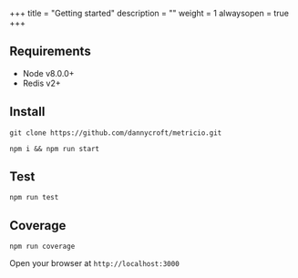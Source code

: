 +++
title = "Getting started"
description = ""
weight = 1
alwaysopen = true
+++

## Requirements

  - Node v8.0.0+
  - Redis v2+

## Install

```
git clone https://github.com/dannycroft/metricio.git
```

```
npm i && npm run start
```

## Test

```
npm run test
```

## Coverage

```
npm run coverage
```

Open your browser at `http://localhost:3000`
